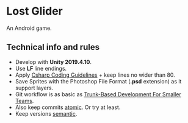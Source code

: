 # Lost Glider
An Android game.

## Technical info and rules
- Develop with **Unity 2019.4.10**.
- Use **LF** line endings.
- Apply [Csharp Coding Guidelines](https://wiki.unity3d.com/index.php/Csharp_Coding_Guidelines) + keep lines no wider than 80.
- Save Sprites with the Photoshop File Format (**.psd** extension) as it support layers.
- Git workflow is as basic as [Trunk-Based Development For Smaller Teams](https://trunkbaseddevelopment.com/#trunk-based-development-for-smaller-teams).
- Also keep commits [atomic](https://dev.to/cbillowes/why-i-create-atomic-commits-in-git-kfi). Or try at least.
- Keep versions [semantic](https://semver.org/).
